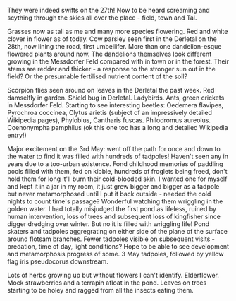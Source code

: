 They were indeed swifts on the 27th! Now to be heard screaming and scything through the skies all over the place - field, town and Tal.

Grasses now as tall as me and many more species flowering. Red and white clover in flower as of today. Cow parsley seen first in the Derletal on the 28th, now lining the road, first umbellifer. More than one dandelion-esque flowered plants around now. The dandelions themselves look different growing in the Messdorfer Feld compared with in town or in the forest. Their stems are redder and thicker - a response to the stronger sun out in the field? Or the presumable fertilised nutrient content of the soil?

Scorpion flies seen around on leaves in the Derletal the past week. Red damselfly in garden. Shield bug in Derletal. Ladybirds. Ants, green crickets in Messdorfer Feld. Starting to see interesting beetles: Oedemera flavipes, Pyrochroa coccinea, Clytus arietis (subject of an impressively detailed Wikipedia pages), Phylobius, Cantharis fuscas. Philodromus aureolus. Coenonympha pamphilus (ok this one too has a long and detailed Wikipedia entry!)

Major excitement on the 3rd May: went off the path for once and down to the water to find it was filled with hundreds of tadpoles! Haven't seen any in years due to a too-urban existence. Fond childhood memories of paddling pools filled with them, fed on kibble, hundreds of froglets being freed, don't hold them for long it'll burn their cold-blooded skin. I wanted one for myself and kept it in a jar in my room, it just grew bigger and bigger as a tadpole but never metamorphosed until I put it back outside - needed the cold nights to count time's passage? Wonderful watching them wriggling in the golden water. I had totally misjudged the first pond as lifeless, ruined by human intervention, loss of trees and subsequent loss of kingfisher since digger dredging over winter. But no it is filled with wriggling life! Pond skaters and tadpoles aggregrating on either side of the plane of the surface around flotsam branches. Fewer tadpoles visible on subsequent visits - predation, time of day, light conditions? Hope to be able to see development and metamorphosis progress of some. 3 May tadpoles, followed by yellow flag iris pseudocorus downstream.

Lots of herbs growing up but without flowers I can't identify. Elderflower. Mock strawberries and a terrapin afloat in the pond. Leaves on trees starting to be holey and ragged from all the insects eating them.
